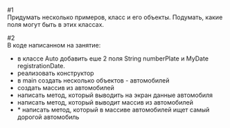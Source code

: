 #1  
Придумать несколько примеров, класс и его объекты. Подумать, какие поля могут быть в этих классах.


#2  
В коде написанном на занятие:
- в классе Auto добавить еше 2 поля String numberPlate и MyDate registrationDate.
- реализовать конструктор
- в main создать несколько объектов - автомобилей
- создать массив из автомобилей
- написать метод, который выводить на экран данные автомобиля
- написать метод, который выводит массив из автомобилей
- \* написать метод, который в массиве автомобилей ищет самый дорогой автомобиль
